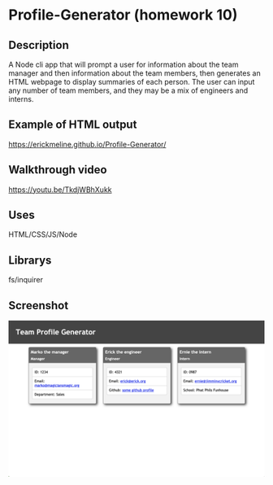 # Profile-Generator (homework 10)


## Description

A Node cli app that will prompt a user for information about the team manager and then information about the team members, then generates an HTML webpage to display summaries of each person. The user can input any number of team members, and they may be a mix of engineers and interns.

## Example of HTML output
https://erickmeline.github.io/Profile-Generator/

## Walkthrough video
https://youtu.be/TkdjWBhXukk

## Uses
HTML/CSS/JS/Node

## Librarys
fs/inquirer

## Screenshot
![screen shot](./images/screenshot.png)

